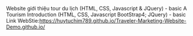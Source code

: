 Website giới thiệu tour du lịch (HTML, CSS, Javascript &amp; JQuery) - basic
A Tourism Introduction (HTML, CSS, Javascript BootStrap4; JQuery) - basic
Link WebStie:https://huytuchim789.github.io/Traveler-Marketing-Website-Demo.github.io/
